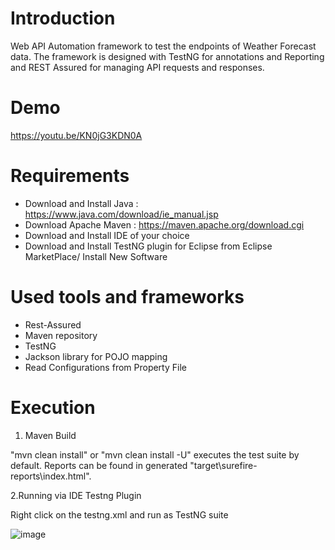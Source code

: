 # Introduction

Web API Automation framework to test the endpoints of Weather Forecast data.
The framework is designed with TestNG for annotations and Reporting and REST Assured for managing API requests and responses.

# Demo

https://youtu.be/KN0jG3KDN0A

# Requirements

- Download and Install Java : https://www.java.com/download/ie_manual.jsp
- Download Apache Maven : https://maven.apache.org/download.cgi
- Download and Install IDE of your choice
- Download and Install TestNG plugin for Eclipse from Eclipse MarketPlace/ Install New Software

# Used tools and frameworks

- Rest-Assured
- Maven repository
- TestNG
- Jackson library for POJO mapping
- Read Configurations from Property File

# Execution

1. Maven Build

"mvn clean install" or "mvn clean install -U" executes the test suite by default. Reports can be found in generated "target\surefire-reports\index.html".

2.Running via IDE Testng Plugin

Right click on the testng.xml and run as TestNG suite

![image](https://user-images.githubusercontent.com/68452571/127595388-5535c745-b2c4-470f-bbef-1ee411f46d45.png)



